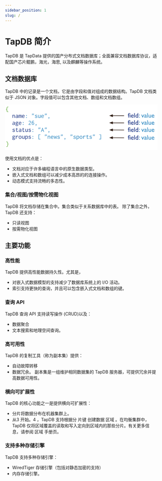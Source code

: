 ```yaml
---
sidebar_position: 1
slug: /
---
```

# TapDB 简介

TapDB 是 TapData 提供的国产分布式文档数据库；全面兼容文档数据库协议，适配国产芯片鲲鹏，海光，海思, 以及麒麟等操作系统。

## 文档数据库

TapDB 中的记录是一个文档，它是由字段和值对组成的数据结构。TapDB 文档类似于 JSON 对象。字段值可以包含其他文档、数组和文档数组。

![](images/json_example.svg)

使用文档的优点是：
- 文档对应于许多编程语言中的原生数据类型。
- 嵌入式文档和数组可以减少成本高昂的的连接操作。
- 动态模式支持流畅的多态性。

### 集合/视图/按需物化视图

TapDB 将文档存储在集合中。集合类似于关系数据库中的表。
除了集合之外，TapDB 还支持：
- 只读视图
- 按需物化视图

## 主要功能

### 高性能

TapDB 提供高性能数据持久性。尤其是，
- 对嵌入式数据模型的支持减少了数据库系统上的 I/O 活动。
- 索引支持更快的查询，并且可以包含嵌入式文档和数组的键。

### 查询 API

TapDB 查询 API 支持读写操作 (CRUD)以及：
- 数据聚合
- 文本搜索和地理空间查询。

### 高可用性

TapDB 的复制工具（称为副本集）提供：
- 自动故障转移
- 数据冗余。
  副本集是一组维护相同数据集的 TapDB 服务器，可提供冗余并提高数据可用性。

### 横向可扩展性

TapDB 的核心功能之一是提供横向可扩展性：
- 分片将数据分布在机器集群上。
- 从3 开始。4 ，TapDB 支持根据分 片键 创建数据 区域 。在均衡集群中，TapDB 仅将区域覆盖的读取和写入定向到区域内的那些分片。有关更多信息，请参阅 区域 手册页。

### 支持多种存储引擎

TapDB 支持多种存储引擎：
- WiredTiger 存储引擎（包括对静态加密的支持）
- 内存存储引擎。